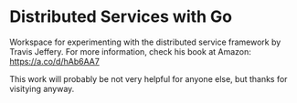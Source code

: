 # Distributed Services with Go

Workspace for experimenting with the distributed service framework by Travis Jeffery.
For more information, check his book at Amazon: https://a.co/d/hAb6AA7 

This work will probably be not very helpful for anyone else, but thanks for visitying anyway.
